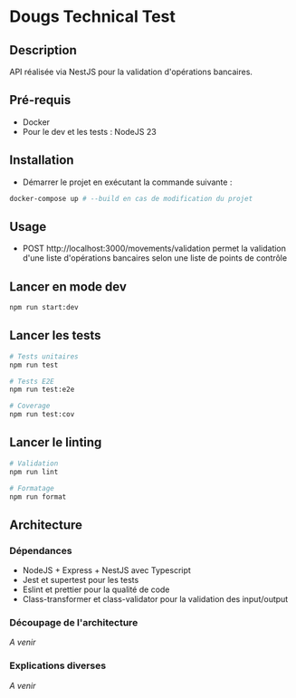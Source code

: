# Dougs Technical Test

## Description

API réalisée via NestJS pour la validation d'opérations bancaires.

## Pré-requis

- Docker
- Pour le dev et les tests : NodeJS 23

## Installation

- Démarrer le projet en exécutant la commande suivante :

```bash
docker-compose up # --build en cas de modification du projet
```

## Usage

- POST http://localhost:3000/movements/validation permet la validation d'une liste d'opérations bancaires selon une liste de points de contrôle

## Lancer en mode dev

```bash
npm run start:dev
```

## Lancer les tests

```bash
# Tests unitaires
npm run test

# Tests E2E
npm run test:e2e

# Coverage
npm run test:cov
```

## Lancer le linting

```bash
# Validation
npm run lint

# Formatage
npm run format
```

## Architecture

### Dépendances

- NodeJS + Express + NestJS avec Typescript
- Jest et supertest pour les tests
- Eslint et prettier pour la qualité de code
- Class-transformer et class-validator pour la validation des input/output

### Découpage de l'architecture

*A venir*

### Explications diverses

*A venir*
